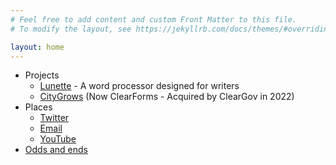 ```yaml
---
# Feel free to add content and custom Front Matter to this file.
# To modify the layout, see https://jekyllrb.com/docs/themes/#overriding-theme-defaults

layout: home
---
```

- Projects
	- [Lunette](https://lunette.app) - A word processor designed for writers
	- [CityGrows](https://citygrows.com) (Now ClearForms - Acquired by ClearGov in 2022)
- Places
	- [Twitter](https://twitter.com/Stephen_Corwin)
	- [Email](mailto:me@stephencorwin.com)
	- [YouTube](https://www.youtube.com/@Corwinstephen/featured)
- [Odds and ends](./odds_and_ends)
